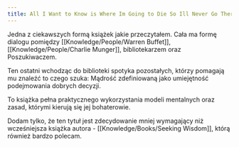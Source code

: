 ```yaml
---
title: All I Want to Know is Where Im Going to Die So Ill Never Go There
---
```


Jedna z ciekawszych formą książek jakie przeczytałem. Cała ma formę dialogu pomiędzy [[Knowledge/People/Warren Buffet]], [[Knowledge/People/Charlie Munger]], bibliotekarzem oraz Poszukiwaczem. 

Ten ostatni wchodząc do biblioteki spotyka pozostałych, którzy pomagają mu znaleźć to czego szuka: Mądrość zdefiniowaną jako umiejętność podejmowania dobrych decyzji. 

To książka pełna praktycznego wykorzystania modeli mentalnych oraz zasad, którymi kierują się jej bohaterowie.

Dodam tylko, że ten tytuł jest zdecydowanie mniej wymagający niż wcześniejsza książka autora - [[Knowledge/Books/Seeking Wisdom]], którą również bardzo polecam. 